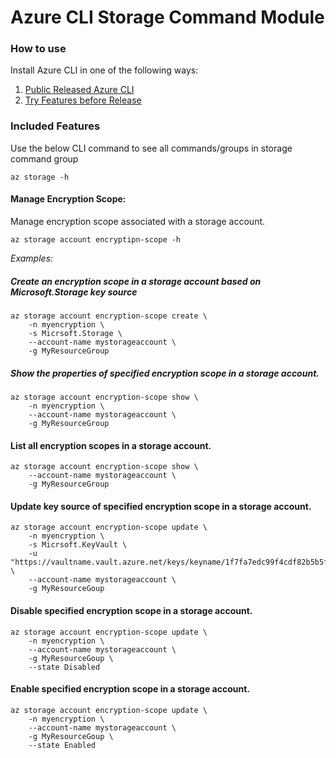 # Azure CLI Storage Command Module #

### How to use ###
Install Azure CLI in one of the following ways:
1. [Public Released Azure CLI](https://docs.microsoft.com/en-us/cli/azure/install-azure-cli?view=azure-cli-latest)
2. [Try Features before Release](https://github.com/Azure/azure-cli/blob/dev/doc/try_new_features_before_release.md)


### Included Features
Use the below CLI command to see all commands/groups in storage command group
```
az storage -h
```

#### Manage Encryption Scope:
Manage encryption scope associated with a storage account.
```
az storage account encryptipn-scope -h
```

*Examples:*
##### Create an encryption scope in a storage account based on Microsoft.Storage key source
```
az storage account encryption-scope create \
    -n myencryption \
    -s Micrsoft.Storage \
    --account-name mystorageaccount \
    -g MyResourceGroup
```

##### Show the properties of specified encryption scope in a storage account.
```
az storage account encryption-scope show \
    -n myencryption \
    --account-name mystorageaccount \
    -g MyResourceGroup
```

#### List all encryption scopes in a storage account.
```
az storage account encryption-scope show \
    --account-name mystorageaccount \
    -g MyResourceGroup
```

#### Update key source of specified encryption scope in a storage account.
```
az storage account encryption-scope update \
    -n myencryption \
    -s Micrsoft.KeyVault \
    -u "https://vaultname.vault.azure.net/keys/keyname/1f7fa7edc99f4cdf82b5b5f32f2a50a7" \
    --account-name mystorageaccount \
    -g MyResourceGoup
```

#### Disable specified encryption scope in a storage account.
```
az storage account encryption-scope update \
    -n myencryption \
    --account-name mystorageaccount \
    -g MyResourceGoup \
    --state Disabled
```

#### Enable specified encryption scope in a storage account.
```
az storage account encryption-scope update \
    -n myencryption \
    --account-name mystorageaccount \
    -g MyResourceGoup \
    --state Enabled
```
